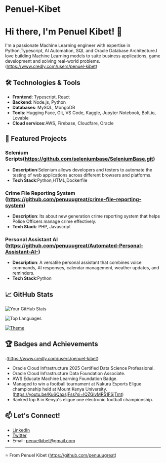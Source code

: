 # Penuel-Kibet
# Hi there, I'm Penuel Kibet! 👋

I'm a passionate Machine Learning engineer with expertise in Python,Typescript, AI Automation, SQL and Oracle Database Architecture.I love building Machine Learning models to suite business applications, game development and solving real-world problems.(https://www.credly.com/users/penuel-kibet)

## 🛠️ Technologies & Tools

- **Frontend**: Typescript, React
- **Backend**: Node.js, Python
- **Databases**: MySQL, MongoDB
- **Tools**: Hugging Face, Git, VS Code, Kaggle, Jupyter Notebook, Bolt.io, Lovable
- **Cloud services**:AWS, Firebase, Cloudfare, Oracle

## 🌟 Featured Projects
### Selenium Scripts(https://github.com/seleniumbase/SeleniumBase.git)
- **Description**:Selenium allows developers and testers to automate the testing of web applications across different browsers and platforms.
- **Tech Stack**:Python,HTML,Dockerfile

### Crime File Reporting System (https://github.com/penuuugreat/crime-file-reporting-system)
- **Description**: Its about new generation crime reporting system that helps Police Officers manage crime effectively.
- **Tech Stack**: PHP, Javascript
  
 ### Personal Assistant AI (https://github.com/penuuugreat/Automated-Personal-Assistant-AI-)
 - **Description**: A versatile personal assistant that combines voice commands, AI responses, calendar management, weather updates, and reminders.
 - **Tech Stack**:Python

## 📈 GitHub Stats

![Your GitHub Stats](https://github-readme-stats.vercel.app/api?username=penuuugreat&show_icons=true&theme=dark)

![Top Languages](https://github-readme-stats.vercel.app/api/top-langs/?username=penuuugreat&layout=compact&theme=dark)

[![Theme](https://img.shields.io/badge/Theme-Light%20/%20Dark-blue)](https://github.com/penuuugreat)

## 🏆 Badges and Achievements
.(https://www.credly.com/users/penuel-kibet)
- Oracle Cloud Infrastructure 2025 Certified Data Science Professional.
- Oracle Cloud Infrastructure Data Foundation Associate.
- AWS Educate Machine Learning Foundation Badge.
- Managed to win a football tournament at Nakuru Esports Eligue championship held at Mount Kenya University.(https://youtu.be/Ku6QaxsjFss?si=IQZGivMR51FSjTmt)
- Ranked top 8 in Kenya's eligue one  electronic football championship.

## 📫 Let's Connect!

- [LinkedIn](https://www.linkedin.com)
- [Twitter](https://twitter.com)
- Email: penuelkibet@gmail.com

---

⭐️ From Penuel Kibet (https://github.com/penuuugreat)
